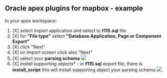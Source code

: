 
## Oracle apex plugins for mapbox - example
In your apex workspace:
1) [X] select import application and select to **f115.sql** file
2) [X] for **"File type"** select **"Database Application, Page or Component Export"**
3) [X] click "Next"
4) [X] on Import screen click also "Next"
5) [X] select your **parsing schema**
   ![](https://raw.githubusercontent.com/isabolic/apex-mapbox-plugins/master/example/ins_example.png)
6) [X] *install supporting objects** - in **f115.sql** export file, there is **install_script** this will install supporting object your parsing schema
    ![](https://raw.githubusercontent.com/isabolic/apex-mapbox-plugins/master/example/ins_sup_objects.png)

